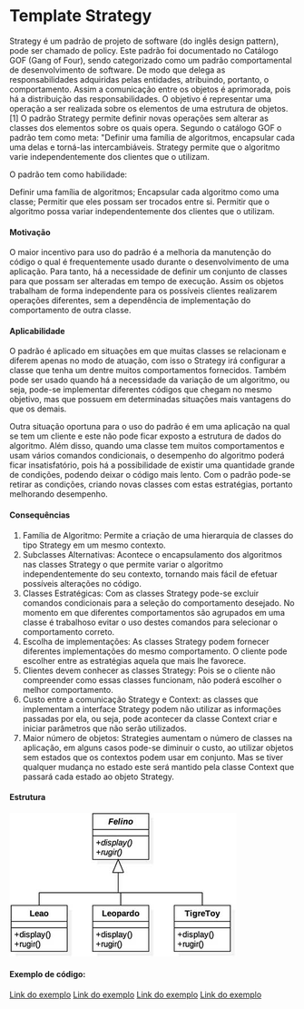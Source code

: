 # Template Strategy

Strategy é um padrão de projeto de software (do inglês design pattern), pode ser chamado de policy. Este padrão foi documentado no Catálogo GOF (Gang of Four), sendo categorizado como um padrão comportamental de desenvolvimento de software.  De modo que delega as responsabilidades adquiridas pelas entidades, atribuindo, portanto, o comportamento. Assim a comunicação entre os objetos é aprimorada, pois há a distribuição das responsabilidades. O objetivo é representar uma operação a ser realizada sobre os elementos de uma estrutura de objetos.[1] O padrão Strategy permite definir novas operações sem alterar as classes dos elementos sobre os quais opera. Segundo o catálogo GOF o padrão tem como meta: "Definir uma família de algoritmos, encapsular cada uma delas e torná-las intercambiáveis. Strategy permite que o algoritmo varie independentemente dos clientes que o utilizam.

O padrão tem como habilidade:

Definir uma família de algoritmos;
Encapsular cada algoritmo como uma classe;
Permitir que eles possam ser trocados entre si.
Permitir que o algoritmo possa variar independentemente dos clientes que o utilizam.

#### Motivação
O maior incentivo para uso do padrão é a melhoria da manutenção do código o qual é frequentemente usado durante o desenvolvimento de uma aplicação. Para tanto, há a necessidade de definir um conjunto de classes para que possam ser alteradas em tempo de execução. Assim os objetos trabalham de forma independente para os possíveis clientes realizarem operações diferentes, sem a dependência de implementação do comportamento de outra classe.


#### Aplicabilidade 
O padrão é aplicado em situações em que muitas classes se relacionam e diferem apenas no modo de atuação, com isso o Strategy irá configurar a classe que tenha um dentre muitos comportamentos fornecidos. Também pode ser usado quando há a necessidade da variação de um algoritmo, ou seja, pode-se implementar diferentes códigos que chegam no mesmo objetivo, mas que possuem em determinadas situações mais vantagens do que os demais.

Outra situação oportuna para o uso do padrão é em uma aplicação na qual se tem um cliente e este não pode ficar exposto a estrutura de dados do algoritmo. Além disso, quando uma classe tem muitos comportamentos e usam vários comandos condicionais, o desempenho do algoritmo poderá ficar insatisfatório, pois há a possibilidade de existir uma quantidade grande de condições, podendo deixar o código mais lento. Com o padrão pode-se retirar as condições, criando novas classes com estas estratégias, portanto melhorando desempenho. 

#### Consequências
1. Família de Algoritmo: Permite a criação de uma hierarquia de classes do tipo Strategy em um mesmo contexto.
2. Subclasses Alternativas: Acontece o encapsulamento dos algoritmos nas classes Strategy o que permite variar o algoritmo independentemente do seu contexto, tornando mais fácil de efetuar possíveis alterações no código.
3. Classes Estratégicas: Com as classes Strategy pode-se excluir comandos condicionais para a seleção do comportamento desejado. No momento em que diferentes comportamentos são agrupados em uma classe é trabalhoso evitar o uso destes comandos para selecionar o comportamento correto.
4. Escolha de implementações: As classes Strategy podem fornecer diferentes implementações do mesmo comportamento.  O cliente pode escolher entre as estratégias aquela que mais lhe favorece.
5. Clientes devem conhecer as classes Strategy: Pois se o cliente não compreender como essas classes funcionam, não poderá escolher o melhor comportamento.
6. Custo entre a comunicação Strategy e Context: as classes que implementam a interface Strategy podem não utilizar as informações passadas por ela, ou seja, pode acontecer da classe Context criar e iniciar parâmetros que não serão utilizados.
7. Maior número de objetos: Strategies aumentam o número de classes na aplicação, em alguns casos pode-se diminuir o custo, ao utilizar objetos sem estados que os contextos podem usar em conjunto. Mas se tiver qualquer mudança no estado este será mantido pela classe Context que passará cada estado ao objeto Strategy.

#### Estrutura

![Estrutura](https://github.com/Felipecasadia/Estudos/blob/master/Strategy/Strategy.jpg)

#### Exemplo de código:

[Link do exemplo](https://github.com/Felipecasadia/Estudos/tree/master/Strategy/Felino.java)
[Link do exemplo](https://github.com/Felipecasadia/Estudos/tree/master/Strategy/Leao.java)
[Link do exemplo](https://github.com/Felipecasadia/Estudos/tree/master/Strategy/Leopardo.java)
[Link do exemplo](https://github.com/Felipecasadia/Estudos/tree/master/Strategy/TigreToy.java)

